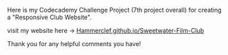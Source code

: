 Here is my Codecademy Challenge Project (7th project overall) for creating a "Responsive Club Website".

visit my website here -> [Hammerclef.github.io/Sweetwater-Film-Club](Hammerclef.github.io/Sweetwater-Film-Club)

Thank you for any helpful comments you have!
